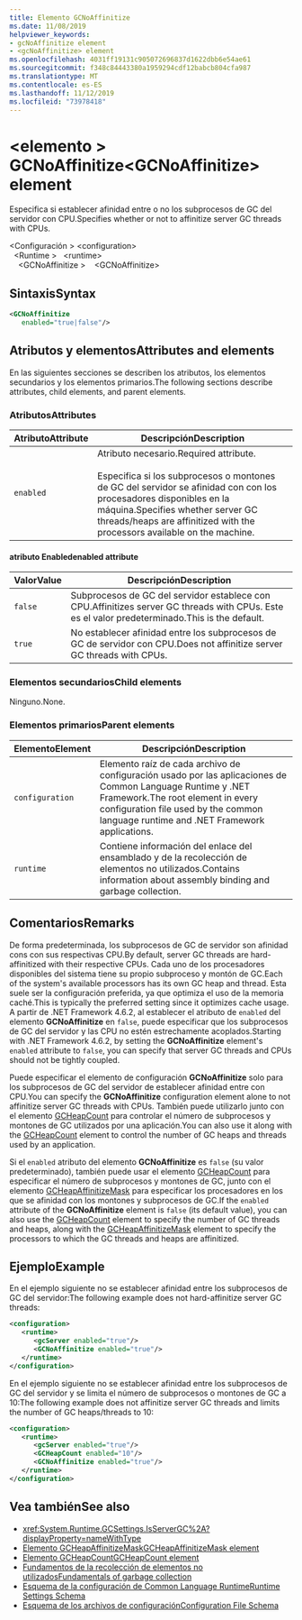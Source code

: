 ```yaml
---
title: Elemento GCNoAffinitize
ms.date: 11/08/2019
helpviewer_keywords:
- gcNoAffinitize element
- <gcNoAffinitize> element
ms.openlocfilehash: 4031ff19131c905072696837d1622dbb6e54ae61
ms.sourcegitcommit: f348c84443380a1959294cdf12babcb804cfa987
ms.translationtype: MT
ms.contentlocale: es-ES
ms.lasthandoff: 11/12/2019
ms.locfileid: "73978418"
---
```

# <a name="gcnoaffinitize-element"></a><span data-ttu-id="14d7f-102">\<elemento > GCNoAffinitize</span><span class="sxs-lookup"><span data-stu-id="14d7f-102">\<GCNoAffinitize> element</span></span>

<span data-ttu-id="14d7f-103">Especifica si establecer afinidad entre o no los subprocesos de GC del servidor con CPU.</span><span class="sxs-lookup"><span data-stu-id="14d7f-103">Specifies whether or not to affinitize server GC threads with CPUs.</span></span>

<span data-ttu-id="14d7f-104">\<Configuración > </span><span class="sxs-lookup"><span data-stu-id="14d7f-104">\<configuration></span></span>\
<span data-ttu-id="14d7f-105">&nbsp;&nbsp;\<Runtime > </span><span class="sxs-lookup"><span data-stu-id="14d7f-105">&nbsp;&nbsp;\<runtime></span></span>\
<span data-ttu-id="14d7f-106">&nbsp;&nbsp;&nbsp;&nbsp;\<GCNoAffinitize ></span><span class="sxs-lookup"><span data-stu-id="14d7f-106">&nbsp;&nbsp;&nbsp;&nbsp;\<GCNoAffinitize></span></span>

## <a name="syntax"></a><span data-ttu-id="14d7f-107">Sintaxis</span><span class="sxs-lookup"><span data-stu-id="14d7f-107">Syntax</span></span>

```xml
<GCNoAffinitize
   enabled="true|false"/>
```

## <a name="attributes-and-elements"></a><span data-ttu-id="14d7f-108">Atributos y elementos</span><span class="sxs-lookup"><span data-stu-id="14d7f-108">Attributes and elements</span></span>

<span data-ttu-id="14d7f-109">En las siguientes secciones se describen los atributos, los elementos secundarios y los elementos primarios.</span><span class="sxs-lookup"><span data-stu-id="14d7f-109">The following sections describe attributes, child elements, and parent elements.</span></span>

### <a name="attributes"></a><span data-ttu-id="14d7f-110">Atributos</span><span class="sxs-lookup"><span data-stu-id="14d7f-110">Attributes</span></span>

|<span data-ttu-id="14d7f-111">Atributo</span><span class="sxs-lookup"><span data-stu-id="14d7f-111">Attribute</span></span>|<span data-ttu-id="14d7f-112">Descripción</span><span class="sxs-lookup"><span data-stu-id="14d7f-112">Description</span></span>|
|---------------|-----------------|
|`enabled`|<span data-ttu-id="14d7f-113">Atributo necesario.</span><span class="sxs-lookup"><span data-stu-id="14d7f-113">Required attribute.</span></span><br /><br /><span data-ttu-id="14d7f-114">Especifica si los subprocesos o montones de GC del servidor se afinidad con con los procesadores disponibles en la máquina.</span><span class="sxs-lookup"><span data-stu-id="14d7f-114">Specifies whether server GC threads/heaps are affinitized with the processors available on the machine.</span></span>|

#### <a name="enabled-attribute"></a><span data-ttu-id="14d7f-115">atributo Enabled</span><span class="sxs-lookup"><span data-stu-id="14d7f-115">enabled attribute</span></span>

|<span data-ttu-id="14d7f-116">Valor</span><span class="sxs-lookup"><span data-stu-id="14d7f-116">Value</span></span>|<span data-ttu-id="14d7f-117">Descripción</span><span class="sxs-lookup"><span data-stu-id="14d7f-117">Description</span></span>|
|-----------|-----------------|
|`false`|<span data-ttu-id="14d7f-118">Subprocesos de GC del servidor establece con CPU.</span><span class="sxs-lookup"><span data-stu-id="14d7f-118">Affinitizes server GC threads with CPUs.</span></span> <span data-ttu-id="14d7f-119">Este es el valor predeterminado.</span><span class="sxs-lookup"><span data-stu-id="14d7f-119">This is the default.</span></span>|
|`true`|<span data-ttu-id="14d7f-120">No establecer afinidad entre los subprocesos de GC de servidor con CPU.</span><span class="sxs-lookup"><span data-stu-id="14d7f-120">Does not affinitize server GC threads with CPUs.</span></span>|

### <a name="child-elements"></a><span data-ttu-id="14d7f-121">Elementos secundarios</span><span class="sxs-lookup"><span data-stu-id="14d7f-121">Child elements</span></span>

<span data-ttu-id="14d7f-122">Ninguno.</span><span class="sxs-lookup"><span data-stu-id="14d7f-122">None.</span></span>

### <a name="parent-elements"></a><span data-ttu-id="14d7f-123">Elementos primarios</span><span class="sxs-lookup"><span data-stu-id="14d7f-123">Parent elements</span></span>

|<span data-ttu-id="14d7f-124">Elemento</span><span class="sxs-lookup"><span data-stu-id="14d7f-124">Element</span></span>|<span data-ttu-id="14d7f-125">Descripción</span><span class="sxs-lookup"><span data-stu-id="14d7f-125">Description</span></span>|
|-------------|-----------------|
|`configuration`|<span data-ttu-id="14d7f-126">Elemento raíz de cada archivo de configuración usado por las aplicaciones de Common Language Runtime y .NET Framework.</span><span class="sxs-lookup"><span data-stu-id="14d7f-126">The root element in every configuration file used by the common language runtime and .NET Framework applications.</span></span>|
|`runtime`|<span data-ttu-id="14d7f-127">Contiene información del enlace del ensamblado y de la recolección de elementos no utilizados.</span><span class="sxs-lookup"><span data-stu-id="14d7f-127">Contains information about assembly binding and garbage collection.</span></span>|

## <a name="remarks"></a><span data-ttu-id="14d7f-128">Comentarios</span><span class="sxs-lookup"><span data-stu-id="14d7f-128">Remarks</span></span>

<span data-ttu-id="14d7f-129">De forma predeterminada, los subprocesos de GC de servidor son afinidad cons con sus respectivas CPU.</span><span class="sxs-lookup"><span data-stu-id="14d7f-129">By default, server GC threads are hard-affinitized with their respective CPUs.</span></span> <span data-ttu-id="14d7f-130">Cada uno de los procesadores disponibles del sistema tiene su propio subproceso y montón de GC.</span><span class="sxs-lookup"><span data-stu-id="14d7f-130">Each of the system's available processors has its own GC heap and thread.</span></span> <span data-ttu-id="14d7f-131">Esta suele ser la configuración preferida, ya que optimiza el uso de la memoria caché.</span><span class="sxs-lookup"><span data-stu-id="14d7f-131">This is typically the preferred setting since it optimizes cache usage.</span></span> <span data-ttu-id="14d7f-132">A partir de .NET Framework 4.6.2, al establecer el atributo de `enabled` del elemento **GCNoAffinitize** en `false`, puede especificar que los subprocesos de GC del servidor y las CPU no estén estrechamente acoplados.</span><span class="sxs-lookup"><span data-stu-id="14d7f-132">Starting with .NET Framework 4.6.2, by setting the **GCNoAffinitize** element's `enabled` attribute to `false`, you can specify that server GC threads and CPUs should not be tightly coupled.</span></span>

<span data-ttu-id="14d7f-133">Puede especificar el elemento de configuración **GCNoAffinitize** solo para los subprocesos de GC del servidor de establecer afinidad entre con CPU.</span><span class="sxs-lookup"><span data-stu-id="14d7f-133">You can specify the **GCNoAffinitize** configuration element alone to not affinitize server GC threads with CPUs.</span></span> <span data-ttu-id="14d7f-134">También puede utilizarlo junto con el elemento [GCHeapCount](gcheapcount-element.md) para controlar el número de subprocesos y montones de GC utilizados por una aplicación.</span><span class="sxs-lookup"><span data-stu-id="14d7f-134">You can also use it along with the [GCHeapCount](gcheapcount-element.md) element to control the number of GC heaps and threads used by an application.</span></span>

<span data-ttu-id="14d7f-135">Si el `enabled` atributo del elemento **GCNoAffinitize** es `false` (su valor predeterminado), también puede usar el elemento [GCHeapCount](gcheapcount-element.md) para especificar el número de subprocesos y montones de GC, junto con el elemento [GCHeapAffinitizeMask](gcheapaffinitizemask-element.md) para especificar los procesadores en los que se afinidad con los montones y subprocesos de GC.</span><span class="sxs-lookup"><span data-stu-id="14d7f-135">If the `enabled` attribute of the **GCNoAffinitize** element is `false` (its default value), you can also use the [GCHeapCount](gcheapcount-element.md) element to specify the number of GC threads and heaps, along with the [GCHeapAffinitizeMask](gcheapaffinitizemask-element.md) element to specify the processors to which the GC threads and heaps are affinitized.</span></span>

## <a name="example"></a><span data-ttu-id="14d7f-136">Ejemplo</span><span class="sxs-lookup"><span data-stu-id="14d7f-136">Example</span></span>

<span data-ttu-id="14d7f-137">En el ejemplo siguiente no se establecer afinidad entre los subprocesos de GC del servidor:</span><span class="sxs-lookup"><span data-stu-id="14d7f-137">The following example does not hard-affinitize server GC threads:</span></span>

```xml
<configuration>
   <runtime>
      <gcServer enabled="true"/>
      <GCNoAffinitize enabled="true"/>
   </runtime>
</configuration>
```

<span data-ttu-id="14d7f-138">En el ejemplo siguiente no se establecer afinidad entre los subprocesos de GC del servidor y se limita el número de subprocesos o montones de GC a 10:</span><span class="sxs-lookup"><span data-stu-id="14d7f-138">The following example does not affinitize server GC threads and limits the number of GC heaps/threads to 10:</span></span>

```xml
<configuration>
   <runtime>
      <gcServer enabled="true"/>
      <GCHeapCount enabled="10"/>
      <GCNoAffinitize enabled="true"/>
   </runtime>
</configuration>
```

## <a name="see-also"></a><span data-ttu-id="14d7f-139">Vea también</span><span class="sxs-lookup"><span data-stu-id="14d7f-139">See also</span></span>

- <xref:System.Runtime.GCSettings.IsServerGC%2A?displayProperty=nameWithType>
- [<span data-ttu-id="14d7f-140">Elemento GCHeapAffinitizeMask</span><span class="sxs-lookup"><span data-stu-id="14d7f-140">GCHeapAffinitizeMask element</span></span>](gcheapaffinitizemask-element.md)
- [<span data-ttu-id="14d7f-141">Elemento GCHeapCount</span><span class="sxs-lookup"><span data-stu-id="14d7f-141">GCHeapCount element</span></span>](gcheapcount-element.md)
- [<span data-ttu-id="14d7f-142">Fundamentos de la recolección de elementos no utilizados</span><span class="sxs-lookup"><span data-stu-id="14d7f-142">Fundamentals of garbage collection</span></span>](../../../../standard/garbage-collection/fundamentals.md)
- [<span data-ttu-id="14d7f-143">Esquema de la configuración de Common Language Runtime</span><span class="sxs-lookup"><span data-stu-id="14d7f-143">Runtime Settings Schema</span></span>](index.md)
- [<span data-ttu-id="14d7f-144">Esquema de los archivos de configuración</span><span class="sxs-lookup"><span data-stu-id="14d7f-144">Configuration File Schema</span></span>](../index.md)
